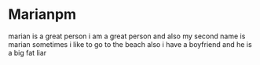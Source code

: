 # Marianpm
marian is a great person 
i am a great person and also my second name is marian 
sometimes i like to go to the beach 
also i have a boyfriend and he is a big fat liar 
